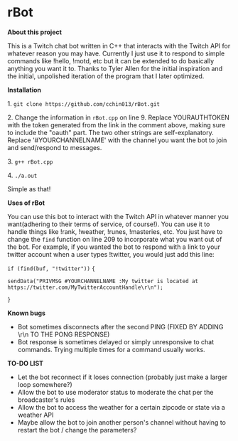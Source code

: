 # rBot

**About this project**
<p>
This is a Twitch chat bot written in C++ that interacts with the Twitch API for whatever reason you may have. Currently I just use it to respond to simple commands like !hello, !motd, etc but it can be extended to do basically anything you want it to. Thanks to Tyler Allen for the initial inspiration and the initial, unpolished iteration of the program that I later optimized.
</p>

**Installation**
<p>
1. <code>git clone https://github.com/cchin013/rBot.git</code>
<p>
2. Change the information in <code>rBot.cpp</code> on line 9. Replace YOURAUTHTOKEN with the token generated from the link in the comment above, making sure to include the "oauth" part. The two other strings are self-explanatory. Replace '#YOURCHANNELNAME' with the channel you want the bot to join and send/respond to messages.
<p>
3. <code>g++ rBot.cpp</code>
<p>
4. <code>./a.out</code>
<p>
Simple as that!

**Uses of rBot**
<p>
You can use this bot to interact with the Twitch API in whatever manner you want(adhering to their terms of service, of course!). You can use it to handle things like !rank, !weather, !runes, !masteries, etc. You just have to change the <code>find</code> function on line 209 to incorporate what you want out of the bot. 
For example, if you wanted the bot to respond with a link to your twitter account when a user types !twitter, you would just add this line:

`if (find(buf, "!twitter"))`
  `{`
  
  `sendData("PRIVMSG #YOURCHANNELNAME :My twitter is located at https://twitter.com/MyTwitterAccountHandle\r\n");`
  
  `}`
  
  **Known bugs**
  * Bot sometimes disconnects after the second PING (FIXED BY ADDING \r\n TO THE PONG RESPONSE) 
  * Bot response is sometimes delayed or simply unresponsive to chat commands. Trying multiple times for a command usually works.
 
 
  **TO-DO LIST**
  * Let the bot reconnect if it loses connection (probably just make a larger loop somewhere?)
  * Allow the bot to use moderator status to moderate the chat per the broadcaster's rules
  * Allow the bot to access the weather for a certain zipcode or state via a weather API
  * Maybe allow the bot to join another person's channel without having to restart the bot / change the parameters?
 
  
